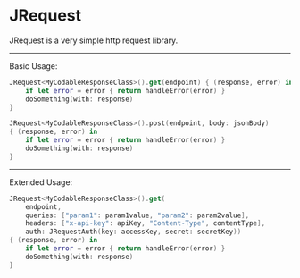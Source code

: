 # JRequest

JRequest is a very simple http request library.

---

Basic Usage:
```swift
JRequest<MyCodableResponseClass>().get(endpoint) { (response, error) in
	if let error = error { return handleError(error) }
	doSomething(with: response)
}
```
```swift
JRequest<MyCodableResponseClass>().post(endpoint, body: jsonBody) 
{ (response, error) in
	if let error = error { return handleError(error) }
	doSomething(with: response)
}
```

---

Extended Usage:

```swift
JRequest<MyCodableResponseClass>().get(
	endpoint,
	queries: ["param1": param1value, "param2": param2value],
	headers: ["x-api-key": apiKey, "Content-Type", contentType],
	auth: JRequestAuth(key: accessKey, secret: secretKey))
{ (response, error) in
	if let error = error { return handleError(error) }
	doSomething(with: response)
}
```
